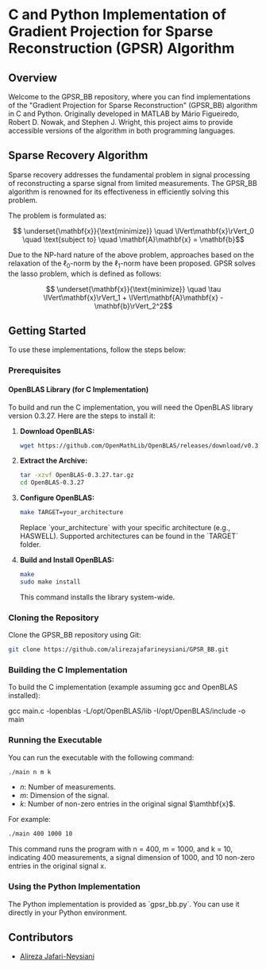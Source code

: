 # C and Python Implementation of Gradient Projection for Sparse Reconstruction (GPSR) Algorithm

## Overview

Welcome to the GPSR_BB repository, where you can find implementations of the "Gradient Projection for Sparse Reconstruction" (GPSR_BB) algorithm in C and Python. Originally developed in MATLAB by Mário Figueiredo, Robert D. Nowak, and Stephen J. Wright, this project aims to provide accessible versions of the algorithm in both programming languages.

## Sparse Recovery Algorithm

Sparse recovery addresses the fundamental problem in signal processing of reconstructing a sparse signal from limited measurements. The GPSR_BB algorithm is renowned for its effectiveness in efficiently solving this problem.

The problem is formulated as:

$$ \underset{\mathbf{x}}{\text{minimize}} \quad \lVert\mathbf{x}\rVert_0 \quad \text{subject to} \quad \mathbf{A}\mathbf{x} = \mathbf{b}$$

Due to the NP-hard nature of the above problem, approaches based on the relaxation of the $\ell_0$-norm by the $\ell_1$-norm have been proposed.
GPSR solves the lasso problem, which is defined as follows:

$$ \underset{\mathbf{x}}{\text{minimize}} \quad \tau \lVert\mathbf{x}\rVert_1 + \lVert\mathbf{A}\mathbf{x} - \mathbf{b}\rVert_2^2$$

## Getting Started

To use these implementations, follow the steps below:

### Prerequisites

#### OpenBLAS Library (for C Implementation)

To build and run the C implementation, you will need the OpenBLAS library version 0.3.27. Here are the steps to install it:

1. **Download OpenBLAS:**
   ```bash
   wget https://github.com/OpenMathLib/OpenBLAS/releases/download/v0.3.27/OpenBLAS-0.3.27.tar.gz
   ```
   
   

3. **Extract the Archive:**
   ```bash
   tar -xzvf OpenBLAS-0.3.27.tar.gz
   cd OpenBLAS-0.3.27
   ```
   

4. **Configure OpenBLAS:**
   ```bash
   make TARGET=your_architecture
   ```
   
   Replace \`your_architecture\` with your specific architecture (e.g., HASWELL). Supported architectures can be found in the \`TARGET\` folder.

5. **Build and Install OpenBLAS:**
   ```bash
   make
   sudo make install
   ```
   This command installs the library system-wide.

### Cloning the Repository

   Clone the GPSR_BB repository using Git:
   ```bash
   git clone https://github.com/alirezajafarineysiani/GPSR_BB.git
   ```

### Building the C Implementation

To build the C implementation (example assuming gcc and OpenBLAS installed):

gcc main.c -lopenblas -L/opt/OpenBLAS/lib -I/opt/OpenBLAS/include -o main

### Running the Executable

You can run the executable with the following command:
```bash
./main n m k
```
- $n$: Number of measurements.
- $m$: Dimension of the signal.
- $k$: Number of non-zero entries in the original signal $\amthbf{x}$.

For example:
```bash
./main 400 1000 10
```
This command runs the program with n = 400, m = 1000, and k = 10, indicating 400 measurements, a signal dimension of 1000, and 10 non-zero entries in the original signal x.


### Using the Python Implementation

The Python implementation is provided as \`gpsr_bb.py\`. You can use it directly in your Python environment.

## Contributors

- [Alireza Jafari-Neysiani](https://github.com/alirezajafarineysiani)

